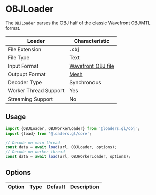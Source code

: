 # OBJLoader

The `OBJLoader` parses the OBJ half of the classic Wavefront OBJ/MTL format. 

| Loader                | Characteristic  |
| --------------------- | --------------- |
| File Extension        | `.obj`          |
| File Type             | Text            |
| Input Format          | [Wavefront OBJ file](https://en.wikipedia.org/wiki/Wavefront_.obj_file) |
| Outpupt Format        | [Mesh](docs/specifications/category-mesh.md) |
| Decoder Type          | Synchronous      |
| Worker Thread Support | Yes              |
| Streaming Support     | No               |

## Usage

```js
import {OBJLoader, OBJWorkerLoader} from '@loaders.gl/obj';
import {load} from '@loaders.gl/core';

// Decode on main thread
const data = await load(url, OBJLoader, options);
// Decode on worker thread
const data = await load(url, OBJWorkerLoader, options);
```

## Options

| Option        | Type      | Default     | Description       |
| ------------- | --------- | ----------- | ----------------- |

